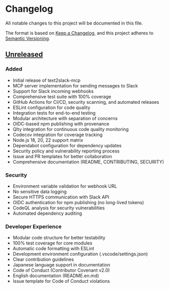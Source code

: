 # Changelog

All notable changes to this project will be documented in this file.

The format is based on [Keep a Changelog](https://keepachangelog.com/en/1.1.0/),
and this project adheres to [Semantic Versioning](https://semver.org/spec/v2.0.0.html).

## [Unreleased]

### Added

- Initial release of text2slack-mcp
- MCP server implementation for sending messages to Slack
- Support for Slack incoming webhooks
- Comprehensive test suite with 100% coverage
- GitHub Actions for CI/CD, security scanning, and automated releases
- ESLint configuration for code quality
- Integration tests for end-to-end testing
- Modular architecture with separation of concerns
- OIDC-based npm publishing with provenance
- Qlty integration for continuous code quality monitoring
- Codecov integration for coverage tracking
- Node.js 18, 20, 22 support matrix
- Dependabot configuration for dependency updates
- Security policy and vulnerability reporting process
- Issue and PR templates for better collaboration
- Comprehensive documentation (README, CONTRIBUTING, SECURITY)

### Security

- Environment variable validation for webhook URL
- No sensitive data logging
- Secure HTTPS communication with Slack API
- OIDC authentication for npm publishing (no long-lived tokens)
- CodeQL analysis for security vulnerabilities
- Automated dependency auditing

### Developer Experience

- Modular code structure for better testability
- 100% test coverage for core modules
- Automatic code formatting with ESLint
- Development environment configuration (.vscode/settings.json)
- Clear contribution guidelines
- Japanese language support in documentation
- Code of Conduct (Contributor Covenant v2.0)
- English documentation (README.en.md)
- Issue template for Code of Conduct violations

[Unreleased]: https://github.com/yk-lab/text2slack-mcp/compare/v0.1.0...HEAD
